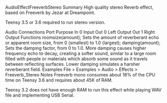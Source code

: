 AudioEffectFreeverbStereoSummaryHigh quality stereo Reverb effect, based on Freeverb by Jezar at Dreampoint.Teensy 3.5 or 3.6 required to run stereo version.Audio ConnectionsPort	PurposeIn 0	InputOut 0	Left OutputOut 1	Right OutputFunctionsroomsize(amount);Sets the amount of reverberant echo or apparent room size, from 0 (smallest) to 1.0 (largest);damping(amount);Sets the damping factor, from 0 to 1.0. More damping causes higher frequency echo to decay, creating a softer sound, similar to a large room filled with people or materials which absorb some sound as it travels between reflecting surfaces. Lower damping simulates a harsher reverberant field.ExamplesFile > Examples > Audio > Effects > Freeverb_StereoNotesFreeverb mono consumes about 18% of the CPU time on Teensy 3.6 and requires about 45K of RAM.Teensy 3.2 does not have enough RAM to run this effect while playing WAV file and implementing USB Serial.